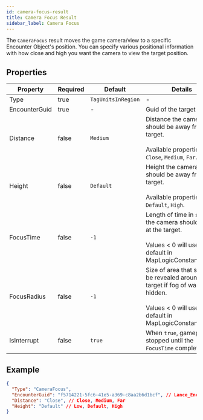 ```yaml
---
id: camera-focus-result
title: Camera Focus Result
sidebar_label: Camera Focus
---
```


The `CameraFocus` result moves the game camera/view to a specific Encounter Object's position. You can specify various positional information with how close and high you want the camera to view the target position.

## Properties

| Property      | Required | Default            | Details                                                                                                                                               |
| ------------- | -------- | ------------------ | ----------------------------------------------------------------------------------------------------------------------------------------------------- |
| Type          | true     | `TagUnitsInRegion` | -                                                                                                                                                     |
| EncounterGuid | true     | -                  | Guid of the target                                                                                                                                    |
| Distance      | false    | `Medium`           | Distance the camera should be away from the target.<br /><br />Available properties: `Close`, `Medium`, `Far`.                                        |
| Height        | false    | `Default`          | Height the camera should be away from the target.<br /><br />Available properties: `Low`, `Default`, `High`.                                          |
| FocusTime     | false    | `-1`               | Length of time in `seconds` the camera should look at the target.<br /><br />Values < 0 will use the default in MapLogicConstants.json.               |
| FocusRadius   | false    | `-1`               | Size of area that should be revealed around the target if fog of war or hidden.<br /><br />Values < 0 will use the default in MapLogicConstants.json. |
| IsInterrupt   | false    | `true`             | When `true`, gameplay is stopped until the `FocusTime` completes.                                                                                     |

## Example

```json
{
  "Type": "CameraFocus",
  "EncounterGuid": "f5714221-5fc6-41e5-a369-c8aa2b6d1bcf", // Lance_Enemy_OccupyingForce
  "Distance": "Close", // Close, Medium, Far
  "Height": "Default" // Low, Default, High
}
```

